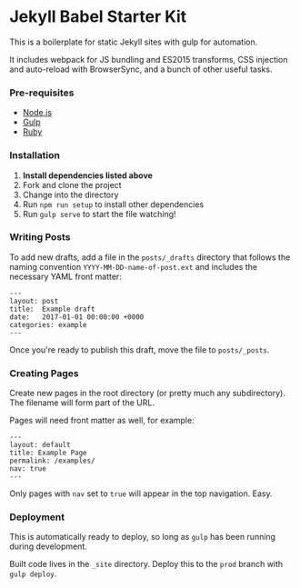 # Jekyll Babel Starter Kit
This is a boilerplate for static Jekyll sites with gulp for automation.

It includes webpack for JS bundling and ES2015 transforms, CSS injection and auto-reload with BrowserSync, and a bunch of other useful tasks.

### Pre-requisites
- [Node.js](http://nodejs.org/)
- [Gulp](http://gulpjs.com/)
- [Ruby](https://www.ruby-lang.org)

### Installation
1. **Install dependencies listed above**
1. Fork and clone the project
1. Change into the directory
1. Run `npm run setup` to install other dependencies
1. Run `gulp serve` to start the file watching!

### Writing Posts
To add new drafts, add a file in the `posts/_drafts` directory that follows the naming convention `YYYY-MM-DD-name-of-post.ext` and includes the necessary YAML front matter:

    ---
    layout: post
    title:  Example draft
    date:   2017-01-01 00:00:00 +0000
    categories: example
    ---

Once you're ready to publish this draft, move the file to `posts/_posts`.

### Creating Pages
Create new pages in the root directory (or pretty much any subdirectory). The filename will form part of the URL.

Pages will need front matter as well, for example:

    ---
    layout: default
    title: Example Page
    permalink: /examples/
    nav: true
    ---

Only pages with `nav` set to `true` will appear in the top navigation. Easy.

### Deployment
This is automatically ready to deploy, so long as `gulp` has been running during development.

Built code lives in the `_site` directory. Deploy this to the `prod` branch with `gulp deploy`.

